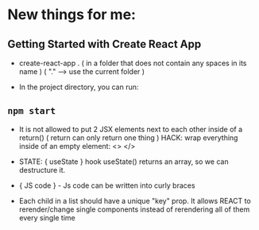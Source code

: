 # New things for me:

## Getting Started with Create React App

- create-react-app . ( in a folder that does not contain any spaces in its name )
( "."  --> use the current folder )

- In the project directory, you can run: 
## `npm start`

- It is not allowed to put 2 JSX elements next to each other inside of a return() ( return can only return one thing )
HACK: wrap everything inside of an empty element: <> </>

- STATE: { useState } hook
 useState() returns an array, so we can destructure it.

- { JS code } - Js code can be written into curly braces

- Each child in a list should have a unique "key" prop. It allows REACT to rerender/change single components instead of rerendering all of them every single time